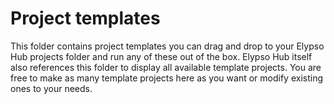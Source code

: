 # Project templates

This folder contains project templates you can drag and drop to your Elypso Hub projects folder and run any of these out of the box. Elypso Hub itself also references this folder to display all available template projects. You are free to make as many template projects here as you want or modify existing ones to your needs.